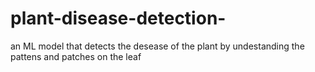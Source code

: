 # plant-disease-detection-
an ML model that detects the desease of the plant by undestanding the pattens and patches on the leaf
